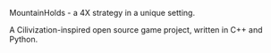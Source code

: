MountainHolds - a 4X strategy in a unique setting.

A Cilivization-inspired open source game project, written in C++ and Python.
